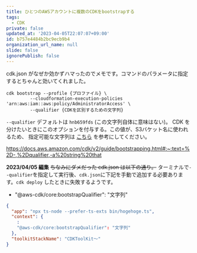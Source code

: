 ```yaml
---
title: ひとつのAWSアカウントに複数のCDKをbootstrapする
tags:
  - CDK
private: false
updated_at: '2023-04-05T22:07:07+09:00'
id: b757e4484b2bc9ecb9b4
organization_url_name: null
slide: false
ignorePublish: false
---
```


cdk.json がなぜか効かずハマったのでメモです。コマンドのパラメータに指定するとちゃんと効いてくれました。

```bash:terminal
cdk bootstrap --profile {プロファイル} \
         --cloudformation-execution-policies 'arn:aws:iam::aws:policy/AdministratorAccess' \
         --qualifier {CDKを区別するための文字列}
```

`--qualifier` デフォルトは `hnb659fds` (この文字列自体に意味はない)。 CDK を分けたいときにこのオプションを付与する。この値が、S3バケット名に使われるため、 指定可能な文字列は [こちら](https://docs.aws.amazon.com/ja_jp/AmazonS3/latest/userguide/bucketnamingrules.html) を参考にしてください。

https://docs.aws.amazon.com/cdk/v2/guide/bootstrapping.html#:~:text=%2D-,%2Dqualifier,-a%20string%20that

**2023/04/05 編集**
~~ちなみにダメだった cdk.json は以下の通り。~~
ターミナルで`--qualifier`を指定して実行後、`cdk.json`に下記を手動で追加する必要あります。`cdk deploy` したときに失敗するようです。

- "@aws-cdk/core:bootstrapQualifier": "文字列"

```json:cdk.json
{
  "app": "npx ts-node --prefer-ts-exts bin/hogehoge.ts",
  "context": {
    :
    "@aws-cdk/core:bootstrapQualifier": "文字列"
  },
  "toolkitStackName": "CDKToolKit〜"
}
```
